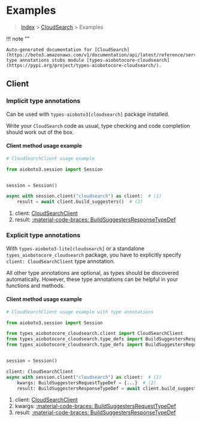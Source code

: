 # Examples

> [Index](../README.md) > [CloudSearch](./README.md) > Examples

!!! note ""

    Auto-generated documentation for [CloudSearch](https://boto3.amazonaws.com/v1/documentation/api/latest/reference/services/cloudsearch.html#cloudsearch)
    type annotations stubs module [types-aiobotocore-cloudsearch](https://pypi.org/project/types-aiobotocore-cloudsearch/).

## Client

### Implicit type annotations

Can be used with `types-aioboto3[cloudsearch]` package installed.

Write your `CloudSearch` code as usual,
type checking and code completion should work out of the box.



#### Client method usage example

```python
# CloudSearchClient usage example

from aioboto3.session import Session


session = Session()

async with session.client("cloudsearch") as client:  # (1)
    result = await client.build_suggesters()  # (2)
```

1. client: [CloudSearchClient](./client.md)
2. result: [:material-code-braces: BuildSuggestersResponseTypeDef](./type_defs.md#buildsuggestersresponsetypedef)






### Explicit type annotations

With `types-aioboto3-lite[cloudsearch]`
or a standalone `types_aiobotocore_cloudsearch` package, you have to explicitly specify
`client: CloudSearchClient` type annotation.

All other type annotations are optional, as types should be discovered automatically.
However, these type annotations can be helpful in your functions and methods.


#### Client method usage example

```python
# CloudSearchClient usage example with type annotations

from aioboto3.session import Session

from types_aiobotocore_cloudsearch.client import CloudSearchClient
from types_aiobotocore_cloudsearch.type_defs import BuildSuggestersResponseTypeDef
from types_aiobotocore_cloudsearch.type_defs import BuildSuggestersRequestTypeDef


session = Session()

client: CloudSearchClient
async with session.client("cloudsearch") as client:  # (1)
    kwargs: BuildSuggestersRequestTypeDef = {...}  # (2)
    result: BuildSuggestersResponseTypeDef = await client.build_suggesters(**kwargs)  # (3)
```

1. client: [CloudSearchClient](./client.md)
2. kwargs: [:material-code-braces: BuildSuggestersRequestTypeDef](./type_defs.md#buildsuggestersrequesttypedef)
3. result: [:material-code-braces: BuildSuggestersResponseTypeDef](./type_defs.md#buildsuggestersresponsetypedef)






